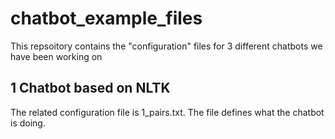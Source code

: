 # chatbot_example_files

This repsoitory contains the "configuration" files for 3 different chatbots we have been working on 

## 1 Chatbot based on NLTK

The related configuration file is 1_pairs.txt. The file defines what the chatbot is doing. 
